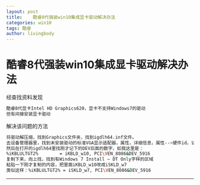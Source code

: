 ```yaml
---
layout: post
title:    酷睿8代强装win10集成显卡驱动解决办法 
categories: win10
tags: 酷睿
author: livingbody
---
```








# 酷睿8代强装win10集成显卡驱动解决办法

经查找资料发现

```bash
酷睿8代显卡Intel HD Graphics620，显卡不支持Windows7的驱动
但有间接安装显卡驱动
```

 


   解决该问题的方法

```bash
将驱动解压缩，找到Graphics文件夹，找到igdlh64.inf文件。
去设备管理器里，找到未安装驱动的标准VGA显示适配器，属性，详细信息，属性-->硬件id，记录下DEV_59X6&SUBSYS_XXXXX
然后在打开的igdlh64里找刚才记下的DEV后面的数字，如我这里是：
%iKBLULTGT2%        = iKBLD_w10, PCI\VEN_8086&DEV_5916
复制下来，向上找，找到有Windows 7 Install – DT Only字样的区域
粘贴一下刚才复制的内容，把里面iKBLD_w10改成iSKLD_w7
类似这样：%iKBLULTGT2% = iSKLD_w7, PCI\VEN_8086&DEV_5916
```



---------------------
